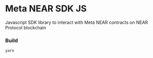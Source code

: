 # Meta NEAR SDK JS

Javascript SDK library to interact with Meta NEAR contracts on NEAR Protocol blockchain

### Build
```
yarn
```


